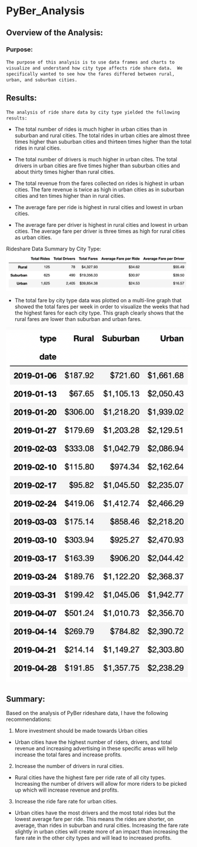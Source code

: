 # PyBer_Analysis

## Overview of the Analysis:

### Purpose:
	The purpose of this analysis is to use data frames and charts to visualize and understand how city type affects ride share data.  We specifically wanted to see how the fares differed between rural, urban, and suburban cities.

## Results:
	The analysis of ride share data by city type yielded the following results:
- The total number of rides is much higher in urban cities than in suburban and rural cities.     The total rides in urban cities are almost three times higher than suburban cities and thirteen times higher than the total rides in rural cities.

- The total number of drivers is much higher in urban cites.  The total drivers in urban cities are five times higher than suburban cities and about thirty times higher than rural cities.

- The total revenue from the fares collected on rides is highest in urban cities.  The fare revenue is twice as high in urban cities as in suburban cities and ten times higher than in rural cities.

- The average fare per ride is highest in rural cities and lowest in urban cities.

- The average fare per driver is highest in rural cities and lowest in urban cities.  The average fare per driver is three times as high for rural cities as urban cities.

Rideshare Data Summary by City Type:
![This is an image](https://github.com/JDBrowder523/PyBer_Analysis/blob/main/analysis/ride_data_by_city_type_df.png)

- The total fare by city type data was plotted on a multi-line graph that showed the total fares per week in order to visualize the weeks that had the highest fares for each city type.  This graph clearly shows that the rural fares are lower than suburban and urban fares.

![This is an image](https://github.com/JDBrowder523/PyBer_Analysis/blob/main/analysis/Weekly_total_fares_by_city_type_df.png)

## Summary:
Based on the analysis of PyBer rideshare data, I have the following recommendations:
1. More investment should be made towards Urban cities
- Urban cities have the highest number of riders, drivers, and total revenue and increasing advertising in these specific areas will help increase the total fares and increase profits.

2. Increase the number of drivers in rural cities.
- Rural cities have the highest fare per ride rate of all city types.  Increasing the number of drivers will allow for more riders to be picked up which will increase revenue and profits.

3. Increase the ride fare rate for urban cities.
- Urban cities have the most drivers and the most total rides but the lowest average fare per ride.  This means the rides are shorter, on average, than rides in suburban and rural cities.  Increasing the fare rate slightly in urban cities will create more of an impact than increasing the fare rate in the other city types and will lead to increased profits.
